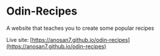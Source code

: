 # Odin-Recipes

A website that teaches you to create some popular recipes

Live site: [https://anosan7.github.io/odin-recipes](https://anosan7.github.io/odin-recipes)